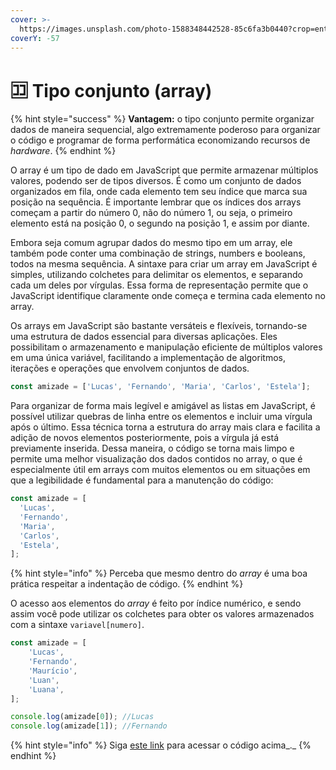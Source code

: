 ```yaml
---
cover: >-
  https://images.unsplash.com/photo-1588348442528-85c6fa3b0440?crop=entropy&cs=srgb&fm=jpg&ixid=M3wxOTcwMjR8MHwxfHNlYXJjaHwzfHxvcmRlcnxlbnwwfHx8fDE2ODk5NDg1MDF8MA&ixlib=rb-4.0.3&q=85
coverY: -57
---
```


# 🈁 Tipo conjunto (array)

{% hint style="success" %}
**Vantagem:** o tipo conjunto permite organizar dados de maneira sequencial, algo extremamente poderoso para organizar o código e programar de forma performática economizando recursos de _hardware_.
{% endhint %}

O array é um tipo de dado em JavaScript que permite armazenar múltiplos valores, podendo ser de tipos diversos. É como um conjunto de dados organizados em fila, onde cada elemento tem seu índice que marca sua posição na sequência. É importante lembrar que os índices dos arrays começam a partir do número 0, não do número 1, ou seja, o primeiro elemento está na posição 0, o segundo na posição 1, e assim por diante.

Embora seja comum agrupar dados do mesmo tipo em um array, ele também pode conter uma combinação de strings, numbers e booleans, todos na mesma sequência. A sintaxe para criar um array em JavaScript é simples, utilizando colchetes para delimitar os elementos, e separando cada um deles por vírgulas. Essa forma de representação permite que o JavaScript identifique claramente onde começa e termina cada elemento no array.

Os arrays em JavaScript são bastante versáteis e flexíveis, tornando-se uma estrutura de dados essencial para diversas aplicações. Eles possibilitam o armazenamento e manipulação eficiente de múltiplos valores em uma única variável, facilitando a implementação de algoritmos, iterações e operações que envolvem conjuntos de dados.

```javascript
const amizade = ['Lucas', 'Fernando', 'Maria', 'Carlos', 'Estela'];
```

Para organizar de forma mais legível e amigável as listas em JavaScript, é possível utilizar quebras de linha entre os elementos e incluir uma vírgula após o último. Essa técnica torna a estrutura do array mais clara e facilita a adição de novos elementos posteriormente, pois a vírgula já está previamente inserida. Dessa maneira, o código se torna mais limpo e permite uma melhor visualização dos dados contidos no array, o que é especialmente útil em arrays com muitos elementos ou em situações em que a legibilidade é fundamental para a manutenção do código:

```javascript
const amizade = [
  'Lucas',
  'Fernando',
  'Maria',
  'Carlos',
  'Estela',
];
```

{% hint style="info" %}
Perceba que mesmo dentro do _array_ é uma boa prática respeitar a indentação de código.
{% endhint %}

O acesso aos elementos do _array_ é feito por índice numérico, e sendo assim você pode utilizar os colchetes para obter os valores armazenados com a sintaxe `variavel[numero]`.

```javascript
const amizade = [
    'Lucas',
    'Fernando',
    'Maurício',
    'Luan',
    'Luana',
];

console.log(amizade[0]); //Lucas
console.log(amizade[1]); //Fernando
```

{% hint style="info" %}
Siga [este link](https://coolfee.github.io/#%7B%22code%22%3A%22const%20amizade%20%3D%20%5B%5Cn%20%20%20%20'Lucas'%2C%5Cn%20%20%20%20'Fernando'%2C%5Cn%20%20%20%20'Maur%C3%ADcio'%2C%5Cn%20%20%20%20'Luan'%2C%5Cn%20%20%20%20'Luana'%2C%5Cn%5D%3B%5Cn%5Cnconsole.log\(amizade%5B0%5D\)%3B%20%2F%2FLucas%5Cnconsole.log\(amizade%5B1%5D\)%3B%20%2F%2FFernando%22%2C%22tests%22%3A%22%22%7D) para acessar o código acima_._
{% endhint %}
